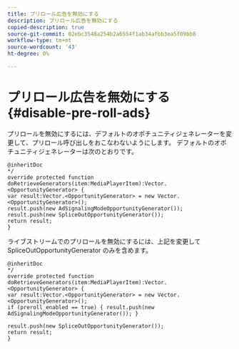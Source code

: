 ```yaml
---
title: プリロール広告を無効にする
description: プリロール広告を無効にする
copied-description: true
source-git-commit: 02ebc3548a254b2a6554f1ab34afbb3ea5f09bb8
workflow-type: tm+mt
source-wordcount: '43'
ht-degree: 0%

---
```


# プリロール広告を無効にする{#disable-pre-roll-ads}

プリロールを無効にするには、デフォルトのオポチュニティジェネレーターを変更して、プリロール呼び出しをおこなわないようにします。 デフォルトのオポチュニティジェネレーターは次のとおりです。

```
@inheritDoc 
*/ 
override protected function doRetrieveGenerators(item:MediaPlayerItem):Vector.<OpportunityGenerator> { 
var result:Vector.<OpportunityGenerator> = new Vector.<OpportunityGenerator>(); 
result.push(new AdSignalingModeOpportunityGenerator()); 
result.push(new SpliceOutOpportunityGenerator()); 
return result; 
}
```

ライブストリームでのプリロールを無効にするには、上記を変更して SpliceOutOpportunityGenerator のみを含めます。

```
@inheritDoc 
*/ 
override protected function doRetrieveGenerators(item:MediaPlayerItem):Vector.<OpportunityGenerator> { 
var result:Vector.<OpportunityGenerator> = new Vector.<OpportunityGenerator>(); 
if (preroll_enabled == true) { result.push(new AdSignalingModeOpportunityGenerator()); } 
 
result.push(new SpliceOutOpportunityGenerator()); 
return result; 
}
```
